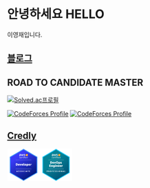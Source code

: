 # 안녕하세요 HELLO

이영재입니다.

## [블로그](https://leeyeongjae1.github.io)

## ROAD TO CANDIDATE MASTER
[![Solved.ac프로필](http://mazassumnida.wtf/api/generate_badge?boj=Rose)](https://solved.ac/Rose)

[![CodeForces Profile](https://cf.leed.at?id=Rose)](https://codeforces.com/profile/Rose)
[![CodeForces Profile](https://cf.leed.at?id=yuruyuri)](https://codeforces.com/profile/yuruyuri)

## [Credly](https://www.credly.com/users/yeongjae-lee.e63e4a70/badges)

<img src="badges/aws-certified-developer-associate.png" width="15%" height="15%" align='left'/>
<img src="badges/aws-certified-devops-engineer-professional.png" width="15%" height="15%" align='left'/>

